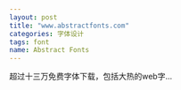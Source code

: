 ```yaml
---
layout: post
title: "www.abstractfonts.com"
categories: 字体设计
tags: font
name: Abstract Fonts
---
```


超过十三万免费字体下载，包括大热的web字...
